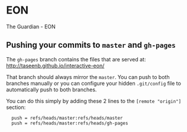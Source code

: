 # EON
The Guardian - EON


## Pushing your commits to `master` and `gh-pages`

The `gh-pages` branch contains the files that are served at: http://taseenb.github.io/interactive-eon/

That branch should always mirror the `master`. You can push to both branches manually or you can configure your hidden `.git/config` file to automatically push to both branches.

You can do this simply by adding these 2 lines to the `[remote "origin"]` section:

```
  push = refs/heads/master:refs/heads/master
  push = refs/heads/master:refs/heads/gh-pages
```
